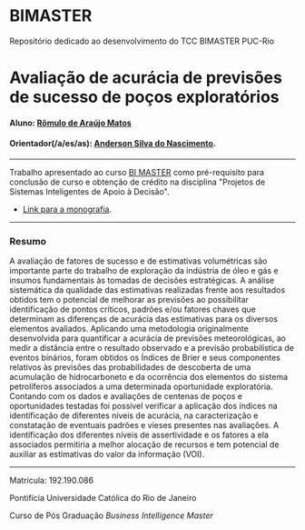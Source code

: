 # BIMASTER
Repositório dedicado ao desenvolvimento do TCC BIMASTER PUC-Rio

# Avaliação de acurácia de previsões de sucesso de poços exploratórios 

#### Aluno: [Rômulo de Araújo Matos](https://github.com/romulomatos)
#### Orientador(/a/es/as): [Anderson Silva do Nascimento](https://github.com/link_do_github).

---

Trabalho apresentado ao curso [BI MASTER](https://ica.puc-rio.ai/bi-master) como pré-requisito para conclusão de curso e obtenção de crédito na disciplina "Projetos de Sistemas Inteligentes de Apoio à Decisão".


- [Link para a monografia](https://github.com/romulomatos/bimaster/blob/main/BI-Master-Monografia-Romulo%20Matos_v280121.pdf).

---

### Resumo

A avaliação de fatores de sucesso e de estimativas volumétricas são importante parte do trabalho de exploração da indústria de óleo e gás e insumos fundamentais às tomadas de decisões estratégicas. A análise sistemática da qualidade das estimativas realizadas frente aos resultados obtidos tem o potencial de melhorar as previsões ao possibilitar identificação de pontos críticos, padrões e/ou fatores chaves que determinam as diferenças de acurácia das estimativas para os diversos elementos avaliados. Aplicando uma metodologia originalmente desenvolvida para quantificar a acurácia de previsões meteorológicas, ao medir a distância entre o resultado observado e a previsão probabilística de eventos binários, foram obtidos os Índices de Brier e seus componentes relativos às previsões das probabilidades de descoberta de uma acumulação de hidrocarboneto e da ocorrência dos elementos do sistema petrolíferos associados a uma determinada oportunidade exploratória. Contando com os dados e avaliações de centenas de poços e oportunidades testadas foi possível verificar a aplicação dos índices na identificação de diferentes níveis de acurácia, na caracterização e constatação de eventuais padrões e vieses presentes nas avaliações. A identificação dos diferentes níveis de assertividade e os fatores a ela associados permitiria a melhor alocação de recursos e tem potencial de auxiliar as estimativas do valor da informação (VOI).

---

Matrícula: 192.190.086 

Pontifícia Universidade Católica do Rio de Janeiro

Curso de Pós Graduação *Business Intelligence Master*
